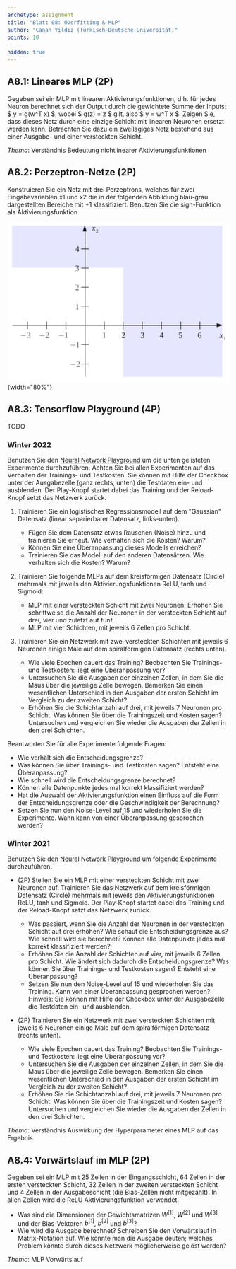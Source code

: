```yaml
---
archetype: assignment
title: "Blatt 08: Overfitting & MLP"
author: "Canan Yıldız (Türkisch-Deutsche Universität)"
points: 10

hidden: true
---
```




## A8.1: Lineares MLP (2P)

Gegeben sei ein MLP mit linearen Aktivierungsfunktionen, d.h. für jedes Neuron berechnet sich der Output durch die gewichtete Summe der Inputs: $ y = g(w^T x) $, wobei $ g(z) = z $ gilt, also $ y = w^T x $.
Zeigen Sie, dass dieses Netz durch eine einzige Schicht mit linearen Neuronen ersetzt werden kann. Betrachten Sie dazu ein zweilagiges Netz bestehend aus einer Ausgabe- und einer versteckten Schicht.

*Thema*: Verständnis Bedeutung nichtlinearer Aktivierungsfunktionen



## A8.2: Perzeptron-Netze (2P)

Konstruieren Sie ein Netz mit drei Perzeptrons, welches für zwei Eingabevariablen x1 und x2 die in der folgenden Abbildung blau-grau dargestellten Bereiche mit +1 klassifiziert. Benutzen Sie die sign-Funktion als Aktivierungsfunktion.

![Abbildung 1](images/perzeptron_netz.png){width="80%"}



## A8.3: Tensorflow Playground (4P)

TODO

### Winter 2022

Benutzen Sie den [Neural Network Playground](https://playground.tensorflow.org/) um die unten gelisteten Experimente durchzuführen. Achten Sie bei allen Experimenten auf das Verhalten der Trainings- und Testkosten. Sie können mit Hilfe der Checkbox unter der Ausgabezelle (ganz rechts, unten) die Testdaten ein- und ausblenden. Der Play-Knopf startet dabei das Training und der Reload-Knopf setzt das Netzwerk zurück.

1.  Trainieren Sie ein logistisches Regressionsmodell auf dem "Gaussian" Datensatz (linear separierbarer Datensatz, links-unten).
    *   Fügen Sie dem Datensatz etwas Rauschen (Noise) hinzu und trainieren Sie erneut. Wie verhalten sich die Kosten? Warum?
    *   Können Sie eine Überanpassung dieses Modells erreichen?
    *   Trainieren Sie das Modell auf den anderen Datensätzen. Wie verhalten sich die Kosten? Warum?

2.  Trainieren Sie folgende MLPs auf dem kreisförmigen Datensatz (Circle) mehrmals mit jeweils den Aktivierungsfunktionen ReLU, tanh und Sigmoid:
    *   MLP mit einer versteckten Schicht mit zwei Neuronen. Erhöhen Sie schrittweise die Anzahl der Neuronen in der versteckten Schicht auf drei, vier und zuletzt auf fünf.
    *   MLP mit vier Schichten, mit jeweils 6 Zellen pro Schicht.

3.  Trainieren Sie ein Netzwerk mit zwei versteckten Schichten mit jeweils 6 Neuronen einige Male auf dem spiralförmigen Datensatz (rechts unten).
    *   Wie viele Epochen dauert das Training? Beobachten Sie Trainings- und Testkosten: liegt eine Überanpassung vor?
    *   Untersuchen Sie die Ausgaben der einzelnen Zellen, in dem Sie die Maus über die jeweilige Zelle bewegen.
        Bemerken Sie einen wesentlichen Unterschied in den Ausgaben der ersten Schicht im Vergleich zu der zweiten Schicht?
    *   Erhöhen Sie die Schichtanzahl auf drei, mit jeweils 7 Neuronen pro Schicht.
        Was können Sie über die Trainingszeit und Kosten sagen? Untersuchen und vergleichen Sie wieder die Ausgaben der Zellen in den drei Schichten.

Beantworten Sie für alle Experimente folgende Fragen:

*   Wie verhält sich die Entscheidungsgrenze?
*   Was können Sie über Trainings- und Testkosten sagen? Entsteht eine Überanpassung?
*   Wie schnell wird die Entscheidungsgrenze berechnet?
*   Können alle Datenpunkte jedes mal korrekt klassifiziert werden?
*   Hat die Auswahl der Aktivierungsfunktion einen Einfluss auf die Form der Entscheidungsgrenze oder die Geschwindigkeit der Berechnung?
*   Setzen Sie nun den Noise-Level auf 15 und wiederholen Sie die Experimente. Wann kann von einer Überanpassung gesprochen werden?


### Winter 2021
Benutzen Sie den [Neural Network Playground](https://playground.tensorflow.org/) um folgende Experimente durchzuführen.

*   (2P) Stellen Sie ein MLP mit einer versteckten Schicht mit zwei Neuronen auf. Trainieren Sie das Netzwerk auf dem kreisförmigen Datensatz (Circle) mehrmals mit jeweils den Aktivierungsfunktionen ReLU, tanh und Sigmoid. Der Play-Knopf startet dabei das Training und der Reload-Knopf setzt das Netzwerk zurück.

    *   Was passiert, wenn Sie die Anzahl der Neuronen in der versteckten Schicht auf drei erhöhen? Wie schaut die Entscheidungsgrenze aus? Wie schnell wird sie berechnet? Können alle Datenpunkte jedes mal korrekt klassifiziert werden?
    *   Erhöhen Sie die Anzahl der Schichten auf vier, mit jeweils 6 Zellen pro Schicht. Wie ändert sich dadurch die Entscheidungsgrenze? Was können Sie über Trainings- und Testkosten sagen? Entsteht eine Überanpassung?
    *   Setzen Sie nun den Noise-Level auf 15 und wiederholen Sie das Training. Kann von einer Überanpassung gesprochen werden? Hinweis: Sie können mit Hilfe der Checkbox unter der Ausgabezelle die Testdaten ein- und ausblenden.

*   (2P) Trainieren Sie ein Netzwerk mit zwei versteckten Schichten mit jeweils 6   Neuronen einige Male auf dem spiralförmigen Datensatz (rechts unten).

    *   Wie viele Epochen dauert das Training? Beobachten Sie Trainings- und Testkosten: liegt eine Überanpassung vor?
    *   Untersuchen Sie die Ausgaben der einzelnen Zellen, in dem Sie die Maus über die jeweilige Zelle bewegen. Bemerken Sie einen wesentlichen Unterschied in den Ausgaben der ersten Schicht im Vergleich zu der zweiten Schicht?
    *   Erhöhen Sie die Schichtanzahl auf drei, mit jeweils 7 Neuronen pro Schicht. Was können Sie über die Trainingszeit und Kosten sagen? Untersuchen und vergleichen Sie wieder die Ausgaben der Zellen in den drei Schichten.

*Thema*: Verständnis Auswirkung der Hyperparameter eines MLP auf das Ergebnis



## A8.4: Vorwärtslauf im MLP (2P)

Gegeben sei ein MLP mit 25 Zellen in der Eingangsschicht, 64 Zellen in der ersten versteckten Schicht, 32 Zellen in der zweiten versteckten Schicht und 4 Zellen in der Ausgabeschicht (die Bias-Zellen nicht mitgezählt). In allen Zellen wird die ReLU Aktivierungsfunktion verwendet.

*   Was sind die Dimensionen der Gewichtsmatrizen $W^{[1]}$, $W^{[2]}$ und $W^{[3]}$ und der Bias-Vektoren $b^{[1]}$, $b^{[2]}$ und $b^{[3]}$?
*   Wie wird die Ausgabe berechnet? Schreiben Sie den Vorwärtslauf in Matrix-Notation auf. Wie könnte man die Ausgabe deuten; welches Problem könnte durch dieses Netzwerk möglicherweise gelöst werden?

*Thema*: MLP Vorwärtslauf
